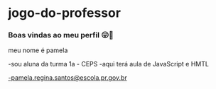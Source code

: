 # jogo-do-professor
### Boas vindas ao meu perfil 😛🤟
meu nome é pamela

-sou aluna da turma 1a - CEPS
-aqui terá aula de JavaScript e HMTL

-pamela.regina.santos@escola.pr.gov.br
